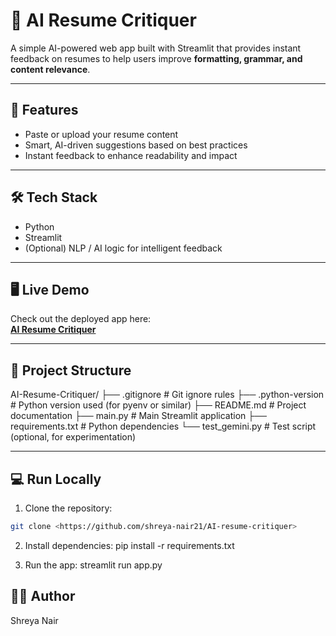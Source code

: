 # 🧠 AI Resume Critiquer

A simple AI-powered web app built with Streamlit that provides instant feedback on resumes to help users improve **formatting, grammar, and content relevance**.

---

## 🚀 Features
- Paste or upload your resume content  
- Smart, AI-driven suggestions based on best practices  
- Instant feedback to enhance readability and impact  

---

## 🛠 Tech Stack
- Python  
- Streamlit  
- (Optional) NLP / AI logic for intelligent feedback  

---

## 🖥️ Live Demo
Check out the deployed app here:  
[**AI Resume Critiquer**](https://ai-resume-critiquer-r9nept7kagmguumn4ed5vs.streamlit.app/)  

---

## 📂 Project Structure
AI-Resume-Critiquer/
├── .gitignore # Git ignore rules
├── .python-version # Python version used (for pyenv or similar)
├── README.md # Project documentation
├── main.py # Main Streamlit application
├── requirements.txt # Python dependencies
└── test_gemini.py # Test script (optional, for experimentation)



---

## 💻 Run Locally

1. Clone the repository:
```bash
git clone <https://github.com/shreya-nair21/AI-resume-critiquer>
```
2. Install dependencies:
pip install -r requirements.txt

3. Run the app:
streamlit run app.py

## 👩‍💻 Author
Shreya Nair
